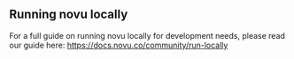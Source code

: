 ## Running novu locally

For a full guide on running novu locally for development needs, please read our guide here: https://docs.novu.co/community/run-locally
